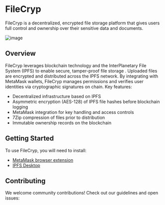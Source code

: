 # FileCryp
FileCryp is a decentralized, encrypted file storage platform that gives users full control and ownership over their sensitive data and documents. 

![image]([https://github.com/Jaswanth-3174/FileCryp2/blob/main/i2.png])


## Overview
FileCryp leverages blockchain technology and the InterPlanetary File System (IPFS) to enable secure, tamper-proof file storage . Uploaded files are encrypted and distributed across the IPFS network. By integrating with MetaMask wallets, FileCryp manages permissions and verifies user identities via cryptographic signatures on chain.
Key features:
- Decentralized infrastructure based on IPFS
- Asymmetric encryption (AES-128) of IPFS file hashes before blockchain logging 
- MetaMask integration for key handling and access controls
- 7Zip compression of files prior to distribution
- Immutable ownership records on the blockchain

## Getting Started
To use FileCryp, you will need to install:
- [MetaMask browser extension](https://metamask.io/)
- [IPFS Desktop](https://ipns://ipfs.tech/) 


## Contributing
We welcome community contributions! Check out our guidelines and open issues:
